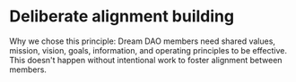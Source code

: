# Deliberate alignment building

Why we chose this principle: Dream DAO members need shared values, mission, vision, goals, information, and operating principles to be effective. This doesn't happen without intentional work to foster alignment between members.